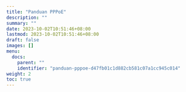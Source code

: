 ```yaml
---
title: "Panduan PPPoE"
description: ""
summary: ""
date: 2023-10-02T10:51:46+08:00
lastmod: 2023-10-02T10:51:46+08:00
draft: false
images: []
menu:
  docs:
    parent: ""
    identifier: "panduan-pppoe-d47fb01c1d882cb581c07a1cc945c014"
weight: 2
toc: true
---
```

